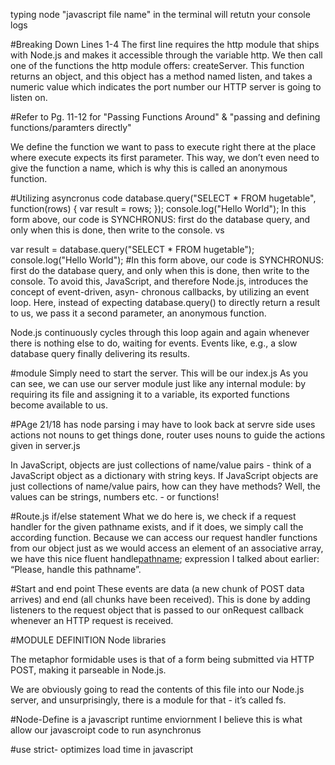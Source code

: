 typing node "javascript file name" in the terminal will retutn your console logs

#Breaking Down Lines 1-4
 The first line requires the http module that ships with Node.js and makes it accessible through the
 variable http.
 We then call one of the functions the http module offers: createServer. This function returns an object, and this object has a method named listen, and takes a numeric value which indicates the port number our HTTP server is going to listen on.

#Refer to Pg. 11-12 for "Passing Functions Around" & "passing and defining functions/paramters directly"

We define the function we want to pass to execute right there at the place where execute expects its
first parameter.
This way, we don’t even need to give the function a name, which is why this is called an anonymous
function.

#Utilizing asyncronus code
database.query("SELECT * FROM hugetable", function(rows) {
 var result = rows;
 });
 console.log("Hello World");
In this form above, our code is SYNCHRONUS: first do the database query, and only when this is done, then write to the console.
vs

var result = database.query("SELECT * FROM hugetable");
console.log("Hello World");
#In this form above, our code is SYNCHRONUS: first do the database query, and only when this is done, then write to the console.
To avoid this, JavaScript, and therefore Node.js, introduces the concept of event-driven, asyn- chronous callbacks, by utilizing an event loop. 
Here, instead of expecting database.query() to directly return a result to us, we pass it a second parameter, an anonymous function.

Node.js continuously cycles through this loop again and again whenever there is nothing else to do, waiting for events. Events like, e.g., a slow database query finally delivering its results.

#module Simply need to start the server. This will be our index.js
As you can see, we can use our server module just like any internal module: by requiring its file and assigning it to a variable, its exported functions become available to us.

#PAge 21/18 has node parsing i may have to look back at
servre side uses actions not nouns to get things done,
router uses nouns to guide the actions given in server.js

In JavaScript, objects are just collections of name/value pairs - think of a JavaScript object as a dictionary with string keys.
If JavaScript objects are just collections of name/value pairs, how can they have methods? Well, the values can be strings, numbers etc. - or functions!

#Route.js if/else statement
What we do here is, we check if a request handler for the given pathname exists, and if it does, we simply call the according function. Because we can access our request handler functions from our object just as we would access an element of an associative array, we have this nice fluent handle[pathname](); expression I talked about earlier: “Please, handle this pathname”.

#Start and end point
These events are data (a new chunk of POST data arrives) and end (all chunks have been received).
This is done by adding listeners to the request object that is passed to our onRequest callback whenever an HTTP request is received.

#MODULE DEFINITION
Node libraries

The metaphor formidable uses is that of a form being submitted via HTTP POST, making it parseable in Node.js. 

We are obviously going to read the contents of this file into our Node.js server, and unsurprisingly, there is a module for that - it’s called fs.

#Node-Define
is a javascript runtime enviornment
I believe this is what allow our javascroipt code to run asynchronus

#use strict- optimizes load time in javascript